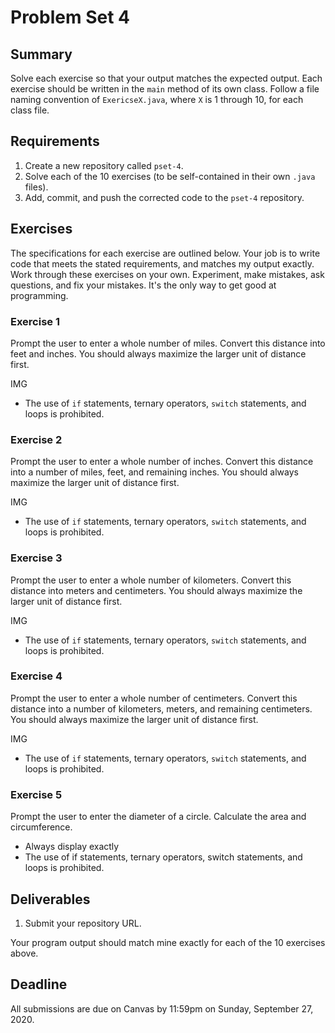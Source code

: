 # Problem Set 4

## **Summary**

Solve each exercise so that your output matches the expected output. Each exercise should be written in the `main` method of its own class. Follow a file naming convention of `ExericseX.java`, where `X` is 1 through 10, for each class file.

## Requirements

1. Create a new repository called `pset-4`.
2. Solve each of the 10 exercises \(to be self-contained in their own `.java` files\).
3. Add, commit, and push the corrected code to the `pset-4` repository.

## Exercises

The specifications for each exercise are outlined below. Your job is to write code that meets the stated requirements, and matches my output exactly. Work through these exercises on your own. Experiment, make mistakes, ask questions, and fix your mistakes. It's the only way to get good at programming.

### Exercise 1

Prompt the user to enter a whole number of miles. Convert this distance into feet and inches. You should always maximize the larger unit of distance first.

IMG

* The use of `if` statements, ternary operators, `switch` statements, and loops is prohibited.

### Exercise 2

Prompt the user to enter a whole number of inches. Convert this distance into a number of miles, feet, and remaining inches. You should always maximize the larger unit of distance first.

IMG

* The use of `if` statements, ternary operators, `switch` statements, and loops is prohibited.

### Exercise 3

Prompt the user to enter a whole number of kilometers. Convert this distance into meters and centimeters. You should always maximize the larger unit of distance first.

IMG

* The use of `if` statements, ternary operators, `switch` statements, and loops is prohibited.

### Exercise 4

Prompt the user to enter a whole number of centimeters. Convert this distance into a number of kilometers, meters, and remaining centimeters. You should always maximize the larger unit of distance first.

IMG

* The use of `if` statements, ternary operators, `switch` statements, and loops is prohibited.

### Exercise 5

Prompt the user to enter the diameter of a circle. Calculate the area and circumference.



* Always display exactly
* The use of if statements, ternary operators, switch statements, and loops is prohibited.

## Deliverables

1. Submit your repository URL.

Your program output should match mine exactly for each of the 10 exercises above.

## Deadline

All submissions are due on Canvas by 11:59pm on Sunday, September 27, 2020.

